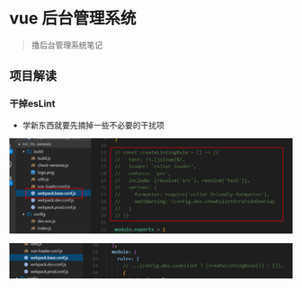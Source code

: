 # vue 后台管理系统

> 撸后台管理系统笔记

## 项目解读

### 干掉esLint

- 学新东西就要先摘掉一些不必要的干扰项

![](./READMEimgs/01.png)

![](./READMEimgs/02.png)

